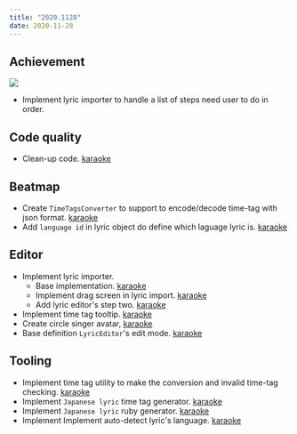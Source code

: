 ```yaml
---
title: "2020.1128"
date: 2020-11-28
---
```


## Achievement

![](res/lyric-import.png)

- Implement lyric importer to handle a list of steps need user to do in order.

## Code quality

- Clean-up code. [karaoke](#243@andy840119)

## Beatmap

- Create `TimeTagsConverter` to support to encode/decode time-tag with json format. [karaoke](#244@andy840119)
- Add `language id` in lyric object do define which laguage lyric is. [karaoke](#261@andy840119)

## Editor

- Implement lyric importer.
  - Base implementation. [karaoke](#250@andy840119)
  - Implement drag screen in lyric import. [karaoke](#257@andy840119)
  - Add lyric editor's step two. [karaoke](#262@andy840119)
- Implement time tag tooltip. [karaoke](#254@andy840119)
- Create circle singer avatar, [karaoke](#255@andy840119)
- Base definition `LyricEditor`'s edit mode. [karaoke](#260@andy840119)

## Tooling

- Implement time tag utility to make the conversion and invalid time-tag checking. [karaoke](#246@andy840119)
- Implement `Japanese lyric` time tag generator. [karaoke](#251@andy840119)
- Implement `Japanese lyric` ruby generator. [karaoke](#252@andy840119)
- Implement Implement auto-detect lyric's language. [karaoke](#264@andy840119)
